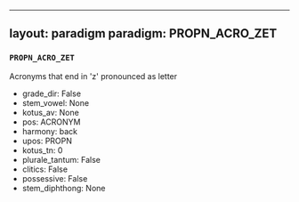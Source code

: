 
---
layout: paradigm
paradigm: PROPN_ACRO_ZET
---
### ` PROPN_ACRO_ZET `

Acronyms that end in 'z' pronounced as letter
* grade_dir: False
* stem_vowel: None
* kotus_av: None
* pos: ACRONYM
* harmony: back
* upos: PROPN
* kotus_tn: 0
* plurale_tantum: False
* clitics: False
* possessive: False
* stem_diphthong: None
